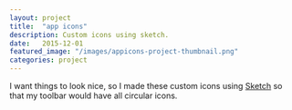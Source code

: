 ```yaml
---
layout: project
title:  "app icons"
description: Custom icons using sketch.
date:   2015-12-01
featured_image: "/images/appicons-project-thumbnail.png"
categories: project
---
```


I want things to look nice, so I made these custom icons using [Sketch](https://www.sketchapp.com/) so that my toolbar would have all circular icons.
